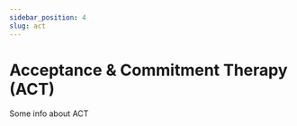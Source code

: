 ```yaml
---
sidebar_position: 4
slug: act
---
```


# Acceptance & Commitment Therapy (ACT)

Some info about ACT
